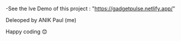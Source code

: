 -See the lve Demo of this project : "https://gadgetpulse.netlify.app/"

Deleoped by ANIK Paul (me)

Happy coding 😊
